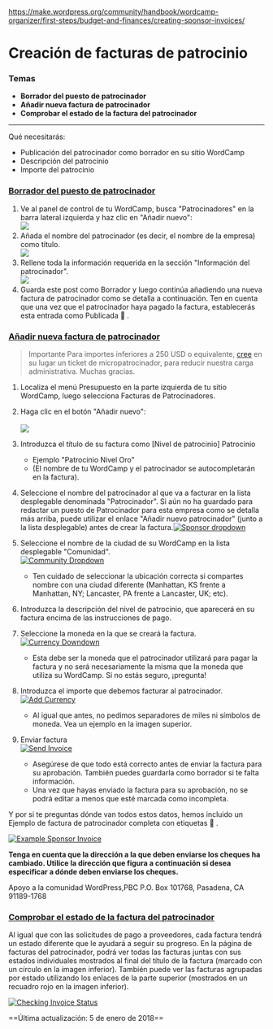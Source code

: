 https://make.wordpress.org/community/handbook/wordcamp-organizer/first-steps/budget-and-finances/creating-sponsor-invoices/

# Creación de facturas de patrocinio

### Temas
- **Borrador del puesto de patrocinador**
- **Añadir nueva factura de patrocinador**
- **Comprobar el estado de la factura del patrocinador**

---

Qué necesitarás:

- Publicación del patrocinador como borrador en su sitio WordCamp
- Descripción del patrocinio
- Importe del patrocinio

### [Borrador del puesto de patrocinador](https://make.wordpress.org/community/handbook/wordcamp-organizer/first-steps/budget-and-finances/creating-sponsor-invoices/#draft-sponsor-post)

1. Ve al panel de control de tu WordCamp, busca "Patrocinadores" en la barra lateral izquierda y haz clic en "Añadir nuevo":  
    [![](https://make.wordpress.org/community/files/2016/02/add-sponsor-300x137.png)](https://make.wordpress.org/community/files/2016/02/add-sponsor.png)
2. Añada el nombre del patrocinador (es decir, el nombre de la empresa) como título.  
    [![](https://make.wordpress.org/community/files/2016/02/sponsor-name-300x90.png)](https://make.wordpress.org/community/files/2016/02/sponsor-name.png)
3. Rellene toda la información requerida en la sección "Información del patrocinador".  
    [![](https://make.wordpress.org/community/files/2016/02/sponsor-info-289x300.png)](https://make.wordpress.org/community/files/2016/02/sponsor-info.png)
4. Guarda este post como Borrador y luego continúa añadiendo una nueva factura de patrocinador como se detalla a continuación. Ten en cuenta que una vez que el patrocinador haya pagado la factura, establecerás esta entrada como Publicada 🙂 .

### [Añadir nueva factura de patrocinador](https://make.wordpress.org/community/handbook/wordcamp-organizer/first-steps/budget-and-finances/creating-sponsor-invoices/#add-new-sponsor-invoice)

> Importante Para importes inferiores a 250 USD o equivalente, [cree](https://make.wordpress.org/community/handbook/wordcamp-organizer/first-steps/web-presence/using-camptix-event-ticketing-plugin/#creating-tickets) en su lugar un ticket de micropatrocinador, para reducir nuestra carga administrativa. Muchas gracias.

1. Localiza el menú Presupuesto en la parte izquierda de tu sitio WordCamp, luego selecciona Facturas de Patrocinadores.
2. Haga clic en el botón "Añadir nuevo":  
    [  
    ](https://make.wordpress.org/community/files/2016/02/3Sponsor-Invoices-‹-WordCamp-Testing-2014-—-WordPress.png)[![](https://make.wordpress.org/community/files/2016/02/Screen-Shot-2017-06-15-at-13.07.41-300x97.png)](https://make.wordpress.org/community/files/2016/02/Screen-Shot-2017-06-15-at-13.07.41.png)
3. Introduzca el título de su factura como [Nivel de patrocinio] Patrocinio
    - Ejemplo "Patrocinio Nivel Oro"
    - (El nombre de tu WordCamp y el patrocinador se autocompletarán en la factura).
4. Seleccione el nombre del patrocinador al que va a facturar en la lista desplegable denominada "Patrocinador". Si aún no ha guardado para redactar un puesto de Patrocinador para esta empresa como se detalla más arriba, puede utilizar el enlace "Añadir nuevo patrocinador" (junto a la lista desplegable) antes de crear la factura.[![Sponsor dropdown](https://make.wordpress.org/community/files/2016/02/Sponsor-dropdown-300x213.png)](https://make.wordpress.org/community/files/2016/02/Sponsor-dropdown.png)
5. Seleccione el nombre de la ciudad de su WordCamp en la lista desplegable "Comunidad".  
    [![Community Dropdown](https://make.wordpress.org/community/files/2016/02/5Untitled-300x293.png)](https://make.wordpress.org/community/files/2016/02/5Untitled.png)
    
    - Ten cuidado de seleccionar la ubicación correcta si compartes nombre con una ciudad diferente (Manhattan, KS frente a Manhattan, NY; Lancaster, PA frente a Lancaster, UK; etc).
6. Introduzca la descripción del nivel de patrocinio, que aparecerá en su factura encima de las instrucciones de pago.
7. Seleccione la moneda en la que se creará la factura.  
    [![Currency Downdown](https://make.wordpress.org/community/files/2016/02/6Untitled-300x239.png)](https://make.wordpress.org/community/files/2016/02/6Untitled.png)
    
    - Esta debe ser la moneda que el patrocinador utilizará para pagar la factura y no será necesariamente la misma que la moneda que utiliza su WordCamp. Si no estás seguro, ¡pregunta!
8. Introduzca el importe que debemos facturar al patrocinador.  
    [![Add Currency](https://make.wordpress.org/community/files/2016/02/7Add-Currency-300x119.png)](https://make.wordpress.org/community/files/2016/02/7Add-Currency.png)
    
    - Al igual que antes, no pedimos separadores de miles ni símbolos de moneda. Vea un ejemplo en la imagen superior.
9. Enviar factura  
    [![Send Invoice](https://make.wordpress.org/community/files/2016/02/8Edit-Invoice-‹-WordCamp-Testing-2014-—-WordPress.png)](https://make.wordpress.org/community/files/2016/02/8Edit-Invoice-‹-WordCamp-Testing-2014-—-WordPress.png)
    
    - Asegúrese de que todo está correcto antes de enviar la factura para su aprobación. También puedes guardarla como borrador si te falta información.
    - Una vez que hayas enviado la factura para su aprobación, no se podrá editar a menos que esté marcada como incompleta.

Y por si te preguntas dónde van todos estos datos, hemos incluido un Ejemplo de factura de patrocinador completa con etiquetas 🙂 .

[![Example Sponsor Invoice](https://make.wordpress.org/community/files/2016/02/Example-Sponsor-Invoice.png)](https://make.wordpress.org/community/files/2016/02/Example-Sponsor-Invoice.png)

**Tenga en cuenta que la dirección a la que deben enviarse los cheques ha cambiado. Utilice la dirección que figura a continuación si desea especificar a dónde deben enviarse los cheques.**

Apoyo a la comunidad WordPress,PBC
P.O. Box 101768, Pasadena, CA 91189-1768

### [Comprobar el estado de la factura del patrocinador](https://make.wordpress.org/community/handbook/wordcamp-organizer/first-steps/budget-and-finances/creating-sponsor-invoices/#checking-sponsor-invoice-status)

Al igual que con las solicitudes de pago a proveedores, cada factura tendrá un estado diferente que le ayudará a seguir su progreso. En la página de facturas del patrocinador, podrá ver todas las facturas juntas con sus estados individuales mostrados al final del título de la factura (marcado con un círculo en la imagen inferior). También puede ver las facturas agrupadas por estado utilizando los enlaces de la parte superior (mostrados en un recuadro rojo en la imagen inferior).

[![Checking Invoice Status](https://make.wordpress.org/community/files/2016/02/9Sponsor-Invoices-‹-WordCamp-Testing-2014-—-WordPress-300x126.png)](https://make.wordpress.org/community/files/2016/02/9Sponsor-Invoices-‹-WordCamp-Testing-2014-—-WordPress.png)

==Última actualización: 5 de enero de 2018==